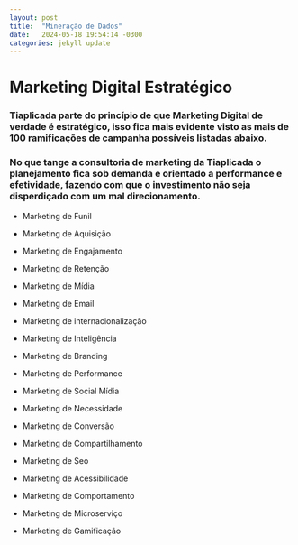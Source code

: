 ```yaml
---
layout: post
title:  "Mineração de Dados"
date:   2024-05-18 19:54:14 -0300
categories: jekyll update
---
```

# Marketing Digital Estratégico

### Tiaplicada parte do princípio de que Marketing Digital de verdade é estratégico, isso fica mais evidente visto as mais de 100 ramificações de campanha possíveis listadas abaixo.

### No que tange a consultoria de marketing da Tiaplicada o planejamento fica sob demanda e orientado a performance e efetividade, fazendo com que o investimento não seja disperdiçado com um mal direcionamento.

* Marketing de Funil

* Marketing de Aquisição

* Marketing de Engajamento

* Marketing de Retenção

* Marketing de Mídia

* Marketing de Email

* Marketing de internacionalização

* Marketing de Inteligência

* Marketing de Branding

* Marketing de Performance

* Marketing de Social Mídia

* Marketing de Necessidade

* Marketing de Conversão

* Marketing de Compartilhamento

* Marketing de Seo

* Marketing de Acessibilidade

* Marketing de Comportamento

* Marketing de Microserviço

* Marketing de Gamificação